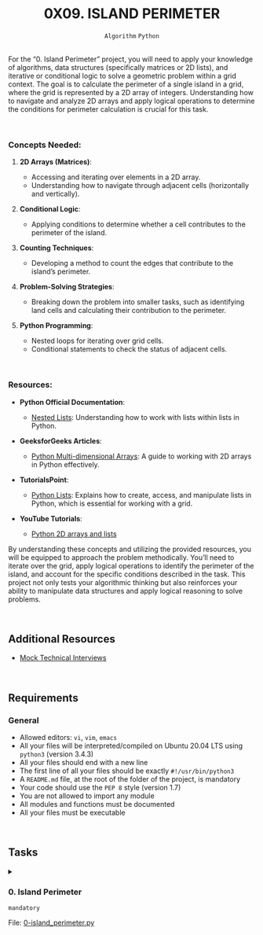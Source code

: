 <h1 align="center"><b>0X09. ISLAND PERIMETER</b></h1>
<div align="center"><code>Algorithm</code> <code>Python</code></div>

<!-- <br>
<hr>
<h3><a href=>Notes</a></h3>
<hr> -->


<!--==================================================-->
<br>
<p>For the “0. Island Perimeter” project, you will need to apply your knowledge of algorithms, data structures (specifically matrices or 2D lists), and iterative or conditional logic to solve a geometric problem within a grid context. The goal is to calculate the perimeter of a single island in a grid, where the grid is represented by a 2D array of integers. Understanding how to navigate and analyze 2D arrays and apply logical operations to determine the conditions for perimeter calculation is crucial for this task.</p>


<br>
<h3>Concepts Needed:</h3>

<ol>
<li><p><strong>2D Arrays (Matrices)</strong>:</p>

<ul>
<li>Accessing and iterating over elements in a 2D array.</li>
<li>Understanding how to navigate through adjacent cells (horizontally and vertically).</li>
</ul></li>
<li><p><strong>Conditional Logic</strong>:</p>

<ul>
<li>Applying conditions to determine whether a cell contributes to the perimeter of the island.</li>
</ul></li>
<li><p><strong>Counting Techniques</strong>:</p>

<ul>
<li>Developing a method to count the edges that contribute to the island’s perimeter.</li>
</ul></li>
<li><p><strong>Problem-Solving Strategies</strong>:</p>

<ul>
<li>Breaking down the problem into smaller tasks, such as identifying land cells and calculating their contribution to the perimeter.</li>
</ul></li>
<li><p><strong>Python Programming</strong>:</p>

<ul>
<li>Nested loops for iterating over grid cells.</li>
<li>Conditional statements to check the status of adjacent cells.</li>
</ul></li>
</ol>

<br>
<h3>Resources:</h3>

<ul>
<li><p><strong>Python Official Documentation</strong>:</p>

<ul>
<li><a href="https://docs.python.org/3/tutorial/datastructures.html#nested-list-comprehensions" title="Nested Lists" target="_blank">Nested Lists</a>: Understanding how to work with lists within lists in Python.</li>
</ul></li>
<li><p><strong>GeeksforGeeks Articles</strong>:</p>

<ul>
<li><a href="https://www.geeksforgeeks.org/python-using-2d-arrays-lists-the-right-way/" title="Python Multi-dimensional Arrays" target="_blank">Python Multi-dimensional Arrays</a>: A guide to working with 2D arrays in Python effectively.</li>
</ul></li>
<li><p><strong>TutorialsPoint</strong>:</p>

<ul>
<li><a href="https://intranet.alxswe.com/rltoken/TZ8UtQaRxN5cFf8c1TB-rw" title="Python Lists" target="_blank">Python Lists</a>: Explains how to create, access, and manipulate lists in Python, which is essential for working with a grid.</li>
</ul></li>
<li><p><strong>YouTube Tutorials</strong>:</p>

<ul>
<li><a href="https://intranet.alxswe.com/rltoken/H7SwlI_XYDpwYonNYKXQfg" title="Python 2D arrays and lists" target="_blank">Python 2D arrays and lists</a></li>
</ul></li>
</ul>

<p>By understanding these concepts and utilizing the provided resources, you will be equipped to approach the problem methodically. You’ll need to iterate over the grid, apply logical operations to identify the perimeter of the island, and account for the specific conditions described in the task. This project not only tests your algorithmic thinking but also reinforces your ability to manipulate data structures and apply logical reasoning to solve problems.</p>


<br>

## Additional Resources
<ul>
<li><a href="https://intranet.alxswe.com/rltoken/9ZYjQgC9HvOLZiHxmgd89Q" target="_blank" title="Mock Technical Interviews">Mock Technical Interviews</a></li>
</ul>


<!--==================================================-->
<br>

## Requirements
<h3>General</h3>

- Allowed editors: <code>vi</code>, <code>vim</code>, <code>emacs</code>
- All your files will be interpreted/compiled on Ubuntu 20.04 LTS using <code>python3</code> (version 3.4.3)
- All your files should end with a new line
- The first line of all your files should be exactly <code>#!/usr/bin/python3</code>
- A <code>README.md</code> file, at the root of the folder of the project, is mandatory
- Your code should use the <code>PEP 8</code> style (version 1.7)
- You are not allowed to import any module
- All modules and functions must be documented
- All your files must be executable

<!--==================================================-->
<br>

## Tasks
<details>
<summary>

### 0. Island Perimeter
`mandatory`

File: [0-island_perimeter.py]()
</summary>

<p>Create a function <code>def island_perimeter(grid):</code> that returns the perimeter of the island described in <code>grid</code>:</p>

<ul>
<li><code>grid</code> is a list of list of integers:

<ul>
<li>0 represents water</li>
<li>1 represents land</li>
<li>Each cell is square, with a side length of 1</li>
<li>Cells are connected horizontally/vertically (not diagonally). </li>
<li><code>grid</code> is rectangular, with its width and height not exceeding 100</li>
</ul></li>
<li>The grid is completely surrounded by water</li>
<li>There is only one island (or nothing).</li>
<li>The island doesn’t have “lakes” (water inside that isn’t connected to the water surrounding the island).</li>
</ul>

<pre><code>guillaume@ubuntu:~/0x09$ cat 0-main.py
#!/usr/bin/python3
"""
0-main
"""
island_perimeter = __import__('0-island_perimeter').island_perimeter

if __name__ == "__main__":
    grid = [
        [0, 0, 0, 0, 0, 0],
        [0, 1, 0, 0, 0, 0],
        [0, 1, 0, 0, 0, 0],
        [0, 1, 1, 1, 0, 0],
        [0, 0, 0, 0, 0, 0]
    ]
    print(island_perimeter(grid))

guillaume@ubuntu:~/0x09$ 
guillaume@ubuntu:~/0x09$ ./0-main.py
12
guillaume@ubuntu:~/0x09$ 
</code></pre>


</details>

